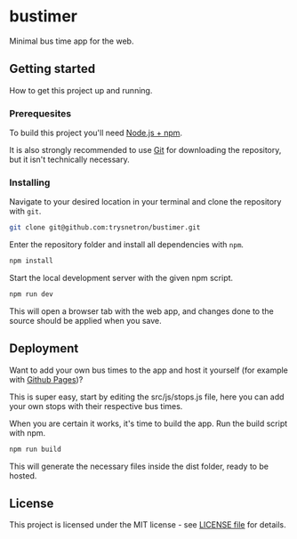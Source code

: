 # bustimer
Minimal bus time app for the web.

## Getting started
How to get this project up and running.

### Prerequesites
To build this project you'll need [Node.js + npm](https://nodejs.org/en/).

It is also strongly recommended to use [Git](https://git-scm.com/) for downloading the repository, but it isn't technically necessary.

### Installing
Navigate to your desired location in your terminal and clone the repository with `git`.
```bash
git clone git@github.com:trysnetron/bustimer.git
```

Enter the repository folder and install all dependencies with `npm`.
```bash
npm install
```

Start the local development server with the given npm script.
```bash
npm run dev
```

This will open a browser tab with the web app, and changes done to the source should be applied when you save.

## Deployment

Want to add your own bus times to the app and host it yourself (for example with [Github Pages](https://pages.github.com/))?

This is super easy, start by editing the src/js/stops.js file, here you can add your own stops with their respective bus times.

When you are certain it works, it's time to build the app. Run the build script with npm.
```bash
npm run build
```
This will generate the necessary files inside the dist folder, ready to be hosted. 


## License
This project is licensed under the MIT license - see [LICENSE file](LICENSE) for details.